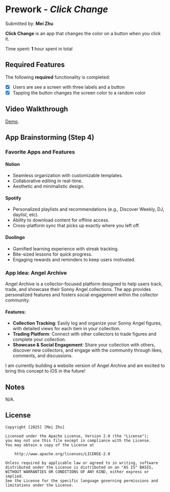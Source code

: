 # Prework - *Click Change*

Submitted by: **Mei Zhu**

**Click Change** is an app that changes the color on a button when you click it. 

Time spent: **1** hour spent in total

## Required Features

The following **required** functionality is completed:

- [X] Users are see a screen with three labels and a button
- [X] Tapping the button changes the screen color to a random color
 
## Video Walkthrough

[Demo](https://www.loom.com/share/73881e50dc06411b98604ffd44aa5725?sid=49576174-b1ce-4986-b614-044235259403).

## App Brainstorming (Step 4)

### Favorite Apps and Features

#### Notion
- Seamless organization with customizable templates.
- Collaborative editing in real-time.
- Aesthetic and minimalistic design.

#### Spotify
- Personalized playlists and recommendations (e.g., Discover Weekly, DJ, daylist, etc).
- Ability to download content for offline access.
- Cross-platform sync that picks up exactly where you left off.

#### Duolingo
- Gamified learning experience with streak tracking.
- Bite-sized lessons for quick progress.
- Engaging rewards and reminders to keep users motivated.

### App Idea: Angel Archive

Angel Archive is a collector-focused platform designed to help users track, trade, and showcase their Sonny Angel collections. The app provides personalized features and fosters social engagement within the collector community. 

#### Features:
- **Collection Tracking**: Easily log and organize your Sonny Angel figures, with detailed views for each item in your collection.  
- **Trading Platform**: Connect with other collectors to trade figures and complete your collection.  
- **Showcase & Social Engagement**: Share your collection with others, discover new collectors, and engage with the community through likes, comments, and discussions.  

I am currently building a website version of Angel Archive and am excited to bring this concept to iOS in the future!


## Notes

N/A.

## License

    Copyright [2025] [Mei Zhu]

    Licensed under the Apache License, Version 2.0 (the "License");
    you may not use this file except in compliance with the License.
    You may obtain a copy of the License at

        http://www.apache.org/licenses/LICENSE-2.0

    Unless required by applicable law or agreed to in writing, software
    distributed under the License is distributed on an "AS IS" BASIS,
    WITHOUT WARRANTIES OR CONDITIONS OF ANY KIND, either express or implied.
    See the License for the specific language governing permissions and
    limitations under the License.
